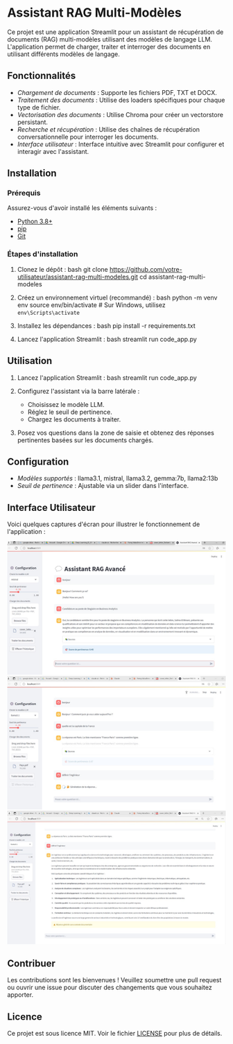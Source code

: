 # Assistant RAG Multi-Modèles

Ce projet est une application Streamlit pour un assistant de récupération de documents (RAG) multi-modèles utilisant des modèles de langage LLM. L'application permet de charger, traiter et interroger des documents en utilisant différents modèles de langage.

## Fonctionnalités

- *Chargement de documents* : Supporte les fichiers PDF, TXT et DOCX.
- *Traitement des documents* : Utilise des loaders spécifiques pour chaque type de fichier.
- *Vectorisation des documents* : Utilise Chroma pour créer un vectorstore persistant.
- *Recherche et récupération* : Utilise des chaînes de récupération conversationnelle pour interroger les documents.
- *Interface utilisateur* : Interface intuitive avec Streamlit pour configurer et interagir avec l'assistant.

## Installation

### Prérequis

Assurez-vous d'avoir installé les éléments suivants :

- [Python 3.8+](https://www.python.org/downloads/)
- [pip](https://pip.pypa.io/en/stable/installation/)
- [Git](https://git-scm.com/)

### Étapes d'installation

1. Clonez le dépôt :
    bash
    git clone https://github.com/votre-utilisateur/assistant-rag-multi-modeles.git
    cd assistant-rag-multi-modeles
    

2. Créez un environnement virtuel (recommandé) :
    bash
    python -m venv env
    source env/bin/activate  # Sur Windows, utilisez `env\Scripts\activate`
    

3. Installez les dépendances :
    bash
    pip install -r requirements.txt
    

4. Lancez l'application Streamlit :
    bash
    streamlit run code_app.py
    

## Utilisation

1. Lancez l'application Streamlit :
    bash
    streamlit run code_app.py
    

2. Configurez l'assistant via la barre latérale :
    - Choisissez le modèle LLM.
    - Réglez le seuil de pertinence.
    - Chargez les documents à traiter.

3. Posez vos questions dans la zone de saisie et obtenez des réponses pertinentes basées sur les documents chargés.

## Configuration

- *Modèles supportés* : llama3.1, mistral, llama3.2, gemma:7b, llama2:13b
- *Seuil de pertinence* : Ajustable via un slider dans l'interface.


## Interface Utilisateur

Voici quelques captures d'écran pour illustrer le fonctionnement de l'application :


![Chargement des Documents](images/image_1.jpg)
![Chargement des Documents](images/image_2.jpg)
![Chargement des Documents](images/image_3.jpg)

## Contribuer

Les contributions sont les bienvenues ! Veuillez soumettre une pull request ou ouvrir une issue pour discuter des changements que vous souhaitez apporter.

## Licence

Ce projet est sous licence MIT. Voir le fichier [LICENSE](LICENSE) pour plus de détails.
